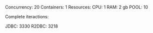 Concurrency: 20
Containers: 1
Resources:
    CPU: 1
    RAM: 2 gb
    POOL: 10

Complete iteractions:

JDBC: 3330
R2DBC: 3218